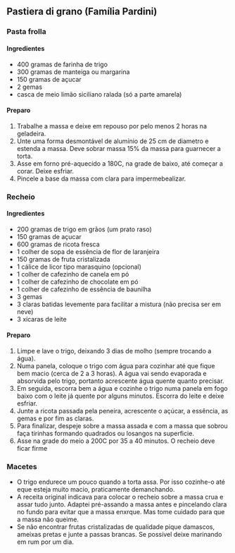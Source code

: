 ## Pastiera di grano (Família Pardini)

### Pasta frolla

#### Ingredientes
* 400 gramas de farinha de trigo
* 300 gramas de manteiga ou margarina
* 150 gramas de açucar
* 2 gemas
* casca de meio limão siciliano ralada (só a parte amarela)

#### Preparo
1. Trabalhe a massa e deixe em repouso por pelo menos 2 horas na geladeira.
2. Unte uma forma desmontável de alumínio de 25 cm de diametro e estenda a massa. Deve sobrar massa 15% da massa para guarnecer a torta.
4. Asse em forno pré-aquecido a 180C, na grade de baixo, até começar a corar. Deixe esfriar.
5. Pincele a base da massa com clara para impermebealizar.

### Recheio

#### Ingredientes
* 200 gramas de trigo em grãos (um prato raso)
* 150 gramas de açucar
* 600 gramas de ricota fresca
* 1 colher de sopa de essência de flor de laranjeira
* 150 gramas de fruta cristalizada
* 1 cálice de licor tipo marasquino (opcional)
* 1 colher de cafezinho de canela em pó
* 1 colher de cafezinho de chocolate em pó
* 1 colher de cafezinho de essência de baunilha
* 3 gemas
* 3 claras batidas levemente para facilitar a mistura (não precisa ser em neve)
* 3 xícaras de leite

#### Preparo

1. Limpe e lave o trigo, deixando 3 dias de molho (sempre trocando a água).
2. Numa panela, coloque o trigo com água para cozinhar até que fique bem macio (cerca de 2 a 3 horas).
A água vai sendo evaporada e absorvida pelo trigo, portanto acrescente água quente quanto precisar.
3. Em seguida, escorra bem a água e cozinhe o trigo numa panela em fogo baixo com o leite já quente por
alguns minutos. Escorra do leite e deixe esfriar.
4. Junte a ricota passada pela peneira, acrescente o açúcar, a essência, as gemas e por fim as
claras.
5. Para finalizar, despeje sobre a massa assada e com a massa que sobrou faça tirinhas formando quadrados ou
losangos na superficie.
6. Asse na grade do meio a 200C por 35 a 40 minutos. O recheio deve ficar firme

### Macetes
* O trigo endurece um pouco quando a torta assa. Por isso cozinhe-o até eque esteja muito macio, praticamente demanchando.
* A receita original indicava para colocar o recheio sobre a massa crua e assar tudo junto. Adaptei pré-assando a massa antes e pincelando clara no fundo para evitar que a massa enxrque. Mas tome cuidado para que a massa não queime.
* Se não encontrar frutas cristalizadas de qualidade pique damascos, ameixas pretas e junte a passas brancas. Se possível deixe marinando em rum por um dia.
